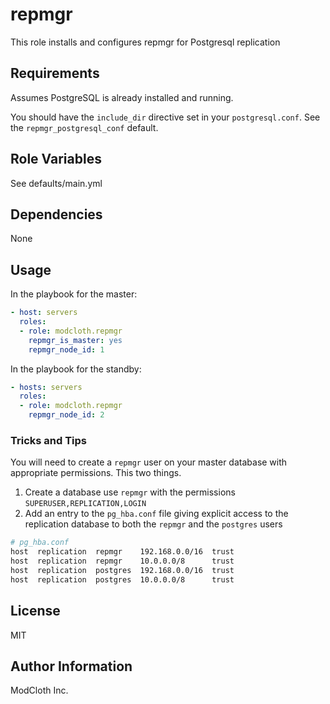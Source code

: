 repmgr
======

This role installs and configures repmgr for Postgresql replication

Requirements
------------

Assumes PostgreSQL is already installed and running.

You should have the `include_dir` directive set in your `postgresql.conf`. See the `repmgr_postgresql_conf` default.

Role Variables
--------------

See defaults/main.yml

Dependencies
------------

None

Usage
-----

In the playbook for the master:

```yaml
- host: servers
  roles:
  - role: modcloth.repmgr
    repmgr_is_master: yes
    repmgr_node_id: 1
```

In the playbook for the standby:

```yml
- hosts: servers
  roles:
  - role: modcloth.repmgr
    repmgr_node_id: 2
```

### Tricks and Tips

You will need to create a `repmgr` user on your master database with
appropriate permissions.  This two things.

1. Create a database use `repmgr` with the permissions
   `SUPERUSER,REPLICATION,LOGIN`
2. Add an entry to the `pg_hba.conf` file giving explicit access to the
   replication database to both the `repmgr` and the `postgres` users

  ```bash
  # pg_hba.conf
  host  replication  repmgr    192.168.0.0/16  trust
  host  replication  repmgr    10.0.0.0/8      trust
  host  replication  postgres  192.168.0.0/16  trust
  host  replication  postgres  10.0.0.0/8      trust

  ```

License
-------

MIT

Author Information
------------------

ModCloth Inc.
